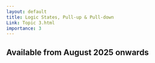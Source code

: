 ```yaml
---
layout: default
title: Logic States, Pull-up & Pull-down
Link: Topic 3.html
importance: 3
---
```


<h2>Available from August 2025 onwards</h2>